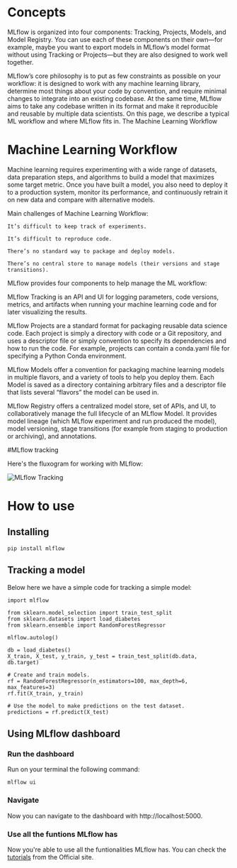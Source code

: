 # Concepts

MLflow is organized into four components: Tracking, Projects, Models, and Model Registry. You can use each of these components on their own—for example, maybe you want to export models in MLflow’s model format without using Tracking or Projects—but they are also designed to work well together.

MLflow’s core philosophy is to put as few constraints as possible on your workflow: it is designed to work with any machine learning library, determine most things about your code by convention, and require minimal changes to integrate into an existing codebase. At the same time, MLflow aims to take any codebase written in its format and make it reproducible and reusable by multiple data scientists. On this page, we describe a typical ML workflow and where MLflow fits in.
The Machine Learning Workflow

# Machine Learning Workflow

Machine learning requires experimenting with a wide range of datasets, data preparation steps, and algorithms to build a model that maximizes some target metric. Once you have built a model, you also need to deploy it to a production system, monitor its performance, and continuously retrain it on new data and compare with alternative models.

Main challenges of Machine Learning Workflow:

    It’s difficult to keep track of experiments. 

    It’s difficult to reproduce code. 

    There’s no standard way to package and deploy models. 

    There’s no central store to manage models (their versions and stage transitions). 


MLflow provides four components to help manage the ML workflow:

MLflow Tracking is an API and UI for logging parameters, code versions, metrics, and artifacts when running your machine learning code and for later visualizing the results. 

MLflow Projects are a standard format for packaging reusable data science code. Each project is simply a directory with code or a Git repository, and uses a descriptor file or simply convention to specify its dependencies and how to run the code. For example, projects can contain a conda.yaml file for specifying a Python Conda environment. 

MLflow Models offer a convention for packaging machine learning models in multiple flavors, and a variety of tools to help you deploy them. Each Model is saved as a directory containing arbitrary files and a descriptor file that lists several “flavors” the model can be used in. 

MLflow Registry offers a centralized model store, set of APIs, and UI, to collaboratively manage the full lifecycle of an MLflow Model. It provides model lineage (which MLflow experiment and run produced the model), model versioning, stage transitions (for example from staging to production or archiving), and annotations.

#MLflow tracking 

Here's the fluxogram for working with MLflow:

![MLflow Tracking](https://mlflow.org/docs/latest/_images/quickstart_tracking_overview.png)

# How to use

## Installing 

    pip install mlflow

## Tracking a model

Below here we have a simple code for tracking a simple model:

    import mlflow

    from sklearn.model_selection import train_test_split
    from sklearn.datasets import load_diabetes
    from sklearn.ensemble import RandomForestRegressor

    mlflow.autolog()

    db = load_diabetes()
    X_train, X_test, y_train, y_test = train_test_split(db.data, db.target)

    # Create and train models.
    rf = RandomForestRegressor(n_estimators=100, max_depth=6, max_features=3)
    rf.fit(X_train, y_train)

    # Use the model to make predictions on the test dataset.
    predictions = rf.predict(X_test)

## Using MLflow dashboard

### Run the dashboard

Run on your terminal the following command:

    mlflow ui

### Navigate

Now you can navigate to the dashboard with http://localhost:5000.

### Use all the funtions MLflow has

Now you're able to use all the funtionalities MLflow has. You can check the [tutorials](https://mlflow.org/docs/latest/tutorials-and-examples/index.html) from the Official site.



